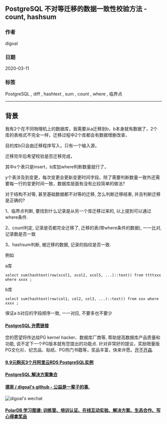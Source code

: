 ## PostgreSQL 不对等迁移的数据一致性校验方法 - count, hashsum    
          
### 作者                                                                          
digoal                                                                                                                   
                            
### 日期                                                                                                                   
2020-03-11                                                                                                               
                                                                                                                   
### 标签                                                                                                                   
PostgreSQL , diff , hashtext , sum , count , where , 临界点 
                       
----                 
                            
## 背景      
  
我有2个在不同物理机上的数据库，我需要从a迁移到b，b本身就有数据了，2个库的表格式不完全一样，迁移过程中2个库都会有数据增删改查，  
  
目的库b只会由迁移程序写入，只有一个输入源，  
  
迁移完毕后希望校验是否迁移完成，  
  
其中x个表只是insert，b库加where判断数量就行了，  
  
y个表涉及到变更，每次变更会更新变更时间字段，除了需要判断数量一致外还需要每一行的变更时间一致，数据库层面有没有比较简单的做法?  
  
  
对于结构不对等, 甚至基础数据都不对等的迁移, 怎么判断迁移结束, 并且判断迁移是正确的?  
  
1、临界点判断, 要找到什么记录是从另一个库迁移过来的, 以上提到可以通过where条件.   
  
2、count判定, 记录是否都完全迁移了, 迁移的表(带where条件的数据), 一一比对, 记录数是否一致  
  
3、hashsum判断, 被迁移的数据, 记录的指纹是否一致.  
  
例如  
  
a库  
  
```  
select sum(hashtext(row(xcol1, xcol2, xcol5, ...)::text)) from ttttxxx where xxxx ;  
```  
  
b库  
  
```  
select sum(hashtext(row(col1, col2, col3, ...)::text)) from xxx where xxxx ;  
```  
  
保证a b对应的字段顺序一致, 一一对应, 不要多也不要少  
  
  
  
  
  
  
  
  
  
  
  
  
  
  
  
  
  
  
  
  
  
  
  
  
  
  
  
  
  
  
  
  
  
  
  
  
  
  
  
  
  
  
  
  
  
  
  
  
  
  
  
  
  
  
#### [PostgreSQL 许愿链接](https://github.com/digoal/blog/issues/76 "269ac3d1c492e938c0191101c7238216")
您的愿望将传达给PG kernel hacker、数据库厂商等, 帮助提高数据库产品质量和功能, 说不定下一个PG版本就有您提出的功能点. 针对非常好的提议，奖励限量版PG文化衫、纪念品、贴纸、PG热门书籍等，奖品丰富，快来许愿。[开不开森](https://github.com/digoal/blog/issues/76 "269ac3d1c492e938c0191101c7238216").  
  
  
#### [9.9元购买3个月阿里云RDS PostgreSQL实例](https://www.aliyun.com/database/postgresqlactivity "57258f76c37864c6e6d23383d05714ea")
  
  
#### [PostgreSQL 解决方案集合](https://yq.aliyun.com/topic/118 "40cff096e9ed7122c512b35d8561d9c8")
  
  
#### [德哥 / digoal's github - 公益是一辈子的事.](https://github.com/digoal/blog/blob/master/README.md "22709685feb7cab07d30f30387f0a9ae")
  
  
![digoal's wechat](../pic/digoal_weixin.jpg "f7ad92eeba24523fd47a6e1a0e691b59")
  
  
#### [PolarDB 学习图谱: 训练营、培训认证、在线互动实验、解决方案、生态合作、写心得拿奖品](https://www.aliyun.com/database/openpolardb/activity "8642f60e04ed0c814bf9cb9677976bd4")
  
